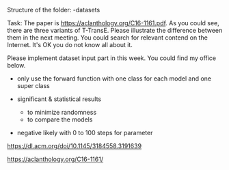 Structure of the folder:
-datasets


Task:
The paper is https://aclanthology.org/C16-1161.pdf. As you could see, there are three variants of T-TransE. Please illustrate the difference between them in the next meeting.  You could search for relevant contend on the Internet. It's OK you do not know all about it.

Please implement dataset input part in this week. You could find my office below.

- only use the forward function with one class for each  model and one super class

- significant & statistical results
  - to minimize randomness
  - to compare the models
- negative likely with 0 to 100 steps for parameter


https://dl.acm.org/doi/10.1145/3184558.3191639

https://aclanthology.org/C16-1161/
